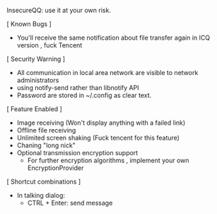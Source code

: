 InsecureQQ: use it at your own risk.

[ Known Bugs ]
* You'll receive the same notification about file transfer again in ICQ version , fuck Tencent

[ Security Warning ]
* All communication in local area network are visible to network administrators
* using notify-send rather than libnotify API 
* Password are stored in ~/.config as clear text.

[ Feature Enabled ]
* Image receiving (Won't display anything with a failed link)
* Offline file receiving
* Unlimited screen shaking (Fuck tencent for this feature)
* Chaning "long nick"
* Optional transmission encryption support
	* For further encryption algorithms , implement your own EncryptionProvider

[ Shortcut combinations ]
* In talking dialog:
	* CTRL + Enter:   send message

